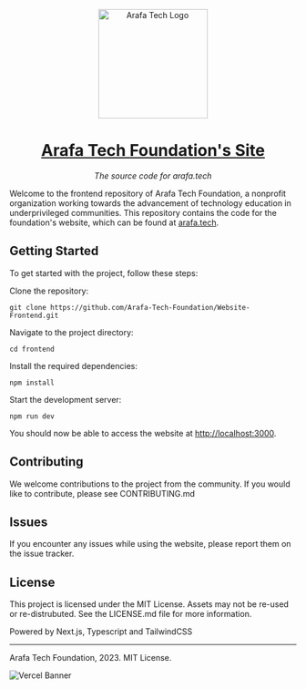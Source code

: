 <p align="center"><img width="192" alt="Arafa Tech Logo" src="https://arafa.tech/logos/main.png"></p>
<h1 align="center"><a href="https://arafa.tech">Arafa Tech Foundation's Site</a></h1>
<p align="center"><i>The source code for arafa.tech</i></p>

Welcome to the frontend repository of Arafa Tech Foundation, a nonprofit
organization working towards the advancement of technology education in
underprivileged communities. This repository contains the code for the
foundation's website, which can be found at [arafa.tech](https://arafa.tech).

## Getting Started

To get started with the project, follow these steps:

Clone the repository:

`git clone https://github.com/Arafa-Tech-Foundation/Website-Frontend.git`

Navigate to the project directory:

`cd frontend`

Install the required dependencies:

`npm install`

Start the development server:

`npm run dev`

You should now be able to access the website at <http://localhost:3000>.

## Contributing

We welcome contributions to the project from the community. If you would like to
contribute, please see CONTRIBUTING.md

## Issues

If you encounter any issues while using the website, please report them on the
issue tracker.

## License

This project is licensed under the MIT License. Assets may not be re-used or
re-distrubuted. See the LICENSE.md file for more information.

Powered by Next.js, Typescript and TailwindCSS

---

Arafa Tech Foundation, 2023. MIT License.

<img alt="Vercel Banner" src="https://images.ctfassets.net/e5382hct74si/78Olo8EZRdUlcDUFQvnzG7/fa4cdb6dc04c40fceac194134788a0e2/1618983297-powered-by-vercel.svg">
